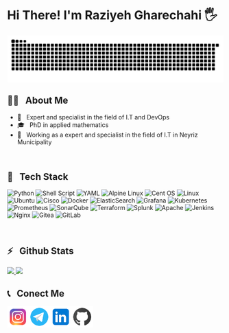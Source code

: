 # Hi There! I'm Raziyeh Gharechahi 🖐
<img align="center" src="https://raw.githubusercontent.com/imrrobat/imrrobat/d1b244e170d2b75fdda3efd499eaaf163f7a617c/images/github-contribution-grid-snake.svg" />

<h2>👨‍💻 &nbsp; About Me</h2>

- 🤔 &nbsp; Expert and specialist in the field of I.T and DevOps
- 🎓 &nbsp; PhD in applied mathematics
- 💼 &nbsp; Working as a expert and specialist in the field of I.T in Neyriz Municipality

<br />

<h2>🔧 &nbsp; Tech Stack</h2>

![Python](https://img.shields.io/badge/python-3670A0?style=for-the-badge&logo=python&logoColor=ffdd54) ![Shell Script](https://img.shields.io/badge/shell_script-%23121011.svg?style=for-the-badge&logo=gnu-bash&logoColor=white) ![YAML](https://img.shields.io/badge/yaml-%23ffffff.svg?style=for-the-badge&logo=yaml&logoColor=151515) 	![Alpine Linux](https://img.shields.io/badge/Alpine_Linux-%230D597F.svg?style=for-the-badge&logo=alpine-linux&logoColor=white) ![Cent OS](https://img.shields.io/badge/cent%20os-002260?style=for-the-badge&logo=centos&logoColor=F0F0F0) ![Linux](https://img.shields.io/badge/Linux-FCC624?style=for-the-badge&logo=linux&logoColor=black) 	![Ubuntu](https://img.shields.io/badge/Ubuntu-E95420?style=for-the-badge&logo=ubuntu&logoColor=white) ![Cisco](https://img.shields.io/badge/cisco-%23049fd9.svg?style=for-the-badge&logo=cisco&logoColor=black) ![Docker](https://img.shields.io/badge/docker-%230db7ed.svg?style=for-the-badge&logo=docker&logoColor=white) ![ElasticSearch](https://img.shields.io/badge/-ElasticSearch-005571?style=for-the-badge&logo=elasticsearch) ![Grafana](https://img.shields.io/badge/grafana-%23F46800.svg?style=for-the-badge&logo=grafana&logoColor=white) ![Kubernetes](https://img.shields.io/badge/kubernetes-%23326ce5.svg?style=for-the-badge&logo=kubernetes&logoColor=white) ![Prometheus](https://img.shields.io/badge/Prometheus-E6522C?style=for-the-badge&logo=Prometheus&logoColor=white) ![SonarQube](https://img.shields.io/badge/SonarQube-black?style=for-the-badge&logo=sonarqube&logoColor=4E9BCD)  ![Terraform](https://img.shields.io/badge/terraform-%235835CC.svg?style=for-the-badge&logo=terraform&logoColor=white) ![Splunk](https://img.shields.io/badge/splunk-%23000000.svg?style=for-the-badge&logo=splunk&logoColor=white) ![Apache](https://img.shields.io/badge/apache-%23D42029.svg?style=for-the-badge&logo=apache&logoColor=white) ![Jenkins](https://img.shields.io/badge/jenkins-%232C5263.svg?style=for-the-badge&logo=jenkins&logoColor=white) ![Nginx](https://img.shields.io/badge/nginx-%23009639.svg?style=for-the-badge&logo=nginx&logoColor=white) ![Gitea](https://img.shields.io/badge/Gitea-34495E?style=for-the-badge&logo=gitea&logoColor=5D9425) ![GitLab](https://img.shields.io/badge/gitlab-%23181717.svg?style=for-the-badge&logo=gitlab&logoColor=white)

<br />  

<h2>⚡️ &nbsp; Github Stats</h2>

<a href="https://github.com/gharechahiraziyeh">
  <img src="https://github-readme-stats.vercel.app/api?username=gharechahiraziyeh&show_icons=true&theme=radical" />
  <img src="https://github-readme-stats.vercel.app/api/top-langs/?username=gharechahiraziyeh" />
</a>

<br />

<h2>📞 &nbsp; Conect Me</h2>
<a href="https://instagram.com/dr.raziyeh_gharechahi"><img width="50px" height="50px" align="left" src="https://github.com/gharechahiraziyeh/gharechahiraziyeh/blob/main/icons8-instagram-96.png" alt="Instagram"/></a>
<a href="https://t.me/gharechahiraziyeh"><img width="50px" height="50px" align="left" src="https://github.com/gharechahiraziyeh/gharechahiraziyeh/blob/main/icons8-telegram-96.png" alt="Telegram"/></a>
<a href="https://www.linkedin.com/in/gharechahiraziyeh/"><img width="50px" height="50px" align="left" src="https://github.com/gharechahiraziyeh/gharechahiraziyeh/blob/main/icons8-linkedin-96.png" alt="Linkedin"/></a>
<a href="https://github.com/gharechahiraziyeh"><img width="50px" height="50px" align="left" src="https://github.com/gharechahiraziyeh/gharechahiraziyeh/blob/main/icons8-github-96.png" alt="Linkedin"/></a>
